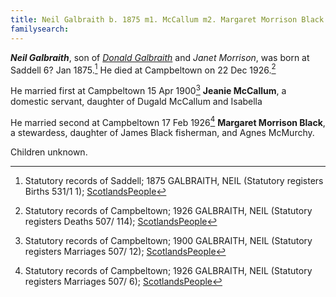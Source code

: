 ```yaml
---
title: Neil Galbraith b. 1875 m1. McCallum m2. Margaret Morrison Black
familysearch: 
---
```

***Neil Galbraith***, son of *[Donald Galbraith](galbraith-donald-1848-morrison.md)* and *Janet Morrison*, was born at Saddell 6? Jan 1875.[^birth] He died at Campbeltown on 22 Dec 1926.[^death]

He married first at Campbeltown 15 Apr 1900[^jeanie-marriage] **Jeanie McCallum**, a domestic servant, daughter of Dugald McCallum and Isabella 

He married second at Campbeltown 17 Feb 1926[^margaret-marriage] **Margaret Morrison Black**, a stewardess, daughter of James Black fisherman, and Agnes McMurchy.

Children unknown.

[^birth]: Statutory records of Saddell; 1875 GALBRAITH, NEIL (Statutory registers Births 531/1 1); [ScotlandsPeople](https://www.scotlandspeople.gov.uk/view-image/nrs_stat_births/41041796)

[^death]: Statutory records of Campbeltown; 1926 GALBRAITH, NEIL (Statutory registers Deaths 507/ 114); [ScotlandsPeople](https://www.scotlandspeople.gov.uk/view-image/nrs_stat_deaths/8033892)

[^jeanie-marriage]: Statutory records of Campbeltown; 1900 GALBRAITH, NEIL (Statutory registers Marriages 507/ 12); [ScotlandsPeople](https://www.scotlandspeople.gov.uk/view-image/nrs_stat_marriages/5218223)

[^margaret-marriage]: Statutory records of Campbeltown; 1926 GALBRAITH, NEIL (Statutory registers Marriages 507/ 6); [ScotlandsPeople](https://www.scotlandspeople.gov.uk/view-image/nrs_stat_marriages/8004835)
